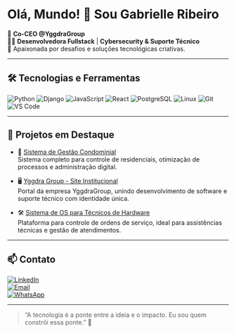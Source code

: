# Olá, Mundo! 👋 Sou Gabrielle Ribeiro

🚀 **Co-CEO @YggdraGroup**  
👩‍💻 **Desenvolvedora Fullstack** | **Cybersecurity & Suporte Técnico**  
💙 Apaixonada por desafios e soluções tecnológicas criativas.

---

## 🛠️ Tecnologias e Ferramentas

![Python](https://img.shields.io/badge/-Python-333333?style=flat&logo=python)
![Django](https://img.shields.io/badge/-Django-092E20?style=flat&logo=django)
![JavaScript](https://img.shields.io/badge/-JavaScript-F7DF1E?style=flat&logo=javascript&logoColor=000)
![React](https://img.shields.io/badge/-React-20232A?style=flat&logo=react)
![PostgreSQL](https://img.shields.io/badge/-PostgreSQL-336791?style=flat&logo=postgresql)
![Linux](https://img.shields.io/badge/-Linux-FCC624?style=flat&logo=linux&logoColor=000)
![Git](https://img.shields.io/badge/-Git-F05032?style=flat&logo=git&logoColor=fff)
![VS Code](https://img.shields.io/badge/-VS%20Code-007ACC?style=flat&logo=visual-studio-code)

---

## 🌟 Projetos em Destaque

- 🔐 [Sistema de Gestão Condominial](https://github.com/Gaab-elle/Nereus-Imov)  
  Sistema completo para controle de residenciais, otimização de processos e administração digital.

- 🖥️ [Yggdra Group - Site Institucional](https://yggdragroup.com)  
  Portal da empresa YggdraGroup, unindo desenvolvimento de software e suporte técnico com identidade única.

- 🛠️ [Sistema de OS para Técnicos de Hardware](https://github.com/gaab-elle/assistencia_tecnica_os)  
  Plataforma para controle de ordens de serviço, ideal para assistências técnicas e gestão de atendimentos.

---

## 📫 Contato

[![LinkedIn](https://img.shields.io/badge/-LinkedIn-0077B5?style=flat&logo=linkedin&logoColor=white)](https://linkedin.com/in/gabrielle-ribeiro10)  
[![Email](https://img.shields.io/badge/-Email-EA4335?style=flat&logo=gmail&logoColor=white)](ribeiro.gabrielle989@gmail.com)  
[![WhatsApp](https://img.shields.io/badge/-WhatsApp-25D366?style=flat&logo=whatsapp&logoColor=white)](https://wa.me/5591996374963)

---

> “A tecnologia é a ponte entre a ideia e o impacto. Eu sou quem constrói essa ponte.” 🚧
